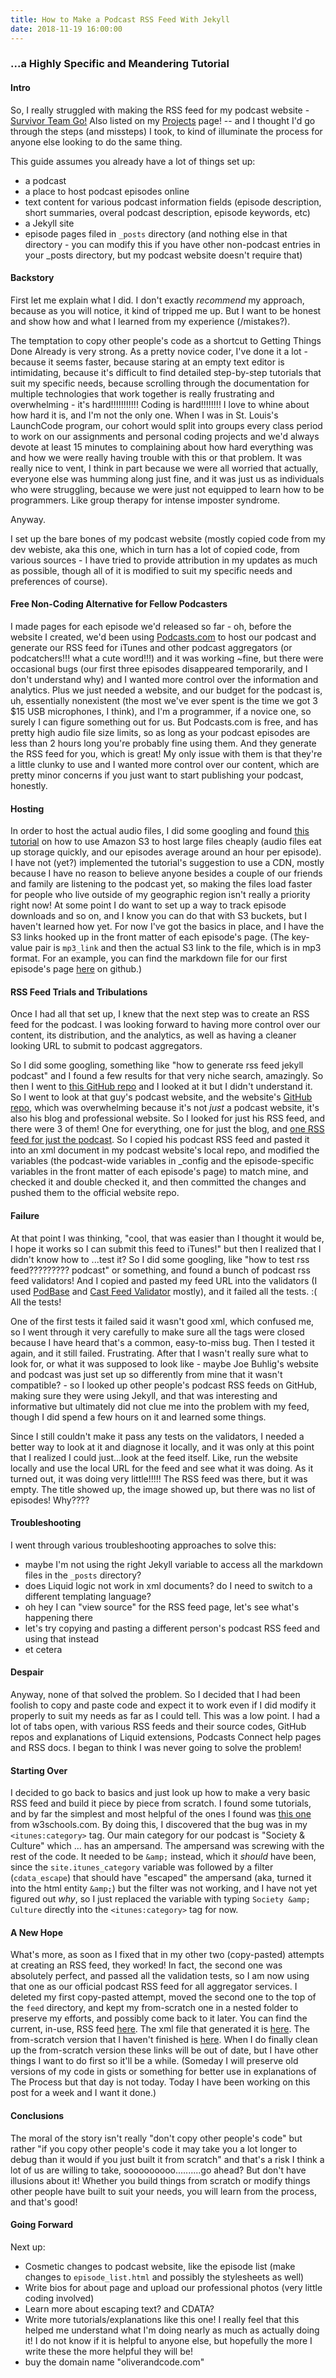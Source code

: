 ```yaml
---
title: How to Make a Podcast RSS Feed With Jekyll
date: 2018-11-19 16:00:00
---
```


### ...a Highly Specific and Meandering Tutorial

#### **Intro**
So, I really struggled with making the RSS feed for my podcast website - [Survivor Team Go!](http://www.survivorteamgo.com/) Also listed on my [Projects]({{site.url}}/projects/) page! -- and I thought I'd go through the steps (and missteps) I took, to kind of illuminate the process for anyone else looking to do the same thing.

This guide assumes you already have a lot of things set up:
- a podcast
- a place to host podcast episodes online
- text content for various podcast information fields (episode description, short summaries, overal podcast description, episode keywords, etc)
- a Jekyll site
- episode pages filed in `_posts` directory (and nothing else in that directory - you can modify this if you have other non-podcast entries in your _posts directory, but my podcast website doesn't require that)

#### **Backstory**
First let me explain what I did. I don't exactly *recommend* my approach, because as you will notice, it kind of tripped me up. But I want to be honest and show how and what I learned from my experience (/mistakes?).

The temptation to copy other people's code as a shortcut to Getting Things Done Already is very strong. As a pretty novice coder, I've done it a lot - because it seems faster, because staring at an empty text editor is intimidating, because it's difficult to find detailed step-by-step tutorials that suit my specific needs, because scrolling through the documentation for multiple technologies that work together is really frustrating and overwhelming - it's hard!!!!!!!!!!! Coding is hard!!!!!!!! I love to whine about how hard it is, and I'm not the only one. When I was in St. Louis's LaunchCode program, our cohort would split into groups every class period to work on our assignments and personal coding projects and we'd always devote at least 15 minutes to complaining about how hard everything was and how we were really having trouble with this or that problem. It was really nice to vent, I think in part because we were all worried that actually, everyone else was humming along just fine, and it was just us as individuals who were struggling, because we were just not equipped to learn how to be programmers. Like group therapy for intense imposter syndrome.

Anyway.

I set up the bare bones of my podcast website (mostly copied code from my dev webiste, aka this one, which in turn has a lot of copied code, from various sources - I have tried to provide attribution in my updates as much as possible, though all of it is modified to suit my specific needs and preferences of course). 

#### **Free Non-Coding Alternative for Fellow Podcasters**
I made pages for each episode we'd released so far - oh, before the website I created, we'd been using [Podcasts.com](http://www.podcasts.com/) to host our podcast and generate our RSS feed for iTunes and other podcast aggregators (or podcatchers!!! what a cute word!!!) and it was working ~fine, but there were occasional bugs (our first three episodes disappeared temporarily, and I don't understand why) and I wanted more control over the information and analytics. Plus we just needed a website, and our budget for the podcast is, uh, essentially nonexistent (the most we've ever spent is the time we got 3 $15 USB microphones, I think), and I'm a programmer, if a novice one, so surely I can figure something out for us. But Podcasts.com is free, and has pretty high audio file size limits, so as long as your podcast episodes are less than 2 hours long you're probably fine using them. And they generate the RSS feed for you, which is great! My only issue with them is that they're a little clunky to use and I wanted more control over our content, which are pretty minor concerns if you just want to start publishing your podcast, honestly.

#### **Hosting**
In order to host the actual audio files, I did some googling and found [this tutorial](https://learnetto.com/blog/tutorial-how-to-use-amazon-s3-and-cloudfront-cdn-to-serve-images-fast-and-cheap) on how to use Amazon S3 to host large files cheaply (audio files eat up storage quickly, and our episodes average around an hour per episode). I have not (yet?) implemented the tutorial's suggestion to use a CDN, mostly because I have no reason to believe anyone besides a couple of our friends and family are listening to the podcast yet, so making the files load faster for people who live outside of my geographic region isn't really a priority right now! At some point I do want to set up a way to track episode downloads and so on, and I know you can do that with S3 buckets, but I haven't learned how yet. For now I've got the basics in place, and I have the S3 links hooked up in the front matter of each episode's page. (The key-value pair is `mp3_link` and then the actual S3 link to the file, which is in mp3 format. For an example, you can find the markdown file for our first episode's page [here](https://github.com/oliverandcode/survivorteamgo/blob/master/_posts/2018-03-20-episode-1.md) on github.)

#### **RSS Feed Trials and Tribulations**
Once I had all that set up, I knew that the next step was to create an RSS feed for the podcast. I was looking forward to having more control over our content, its distribution, and the analytics, as well as having a cleaner looking URL to submit to podcast aggregators. 

So I did some googling, something like "how to generate rss feed jekyll podcast" and I found a few results for that very niche search, amazingly. So then I went to [this GitHub repo](https://github.com/joebuhlig/Jekyll-Podcast-Feed) and I looked at it but I didn't understand it. So I went to look at that guy's podcast website, and the website's [GitHub repo](https://github.com/joebuhlig/joebuhlig.com), which was overwhelming because it's not *just* a podcast website, it's also his blog and professional website. So I looked for just his RSS feed, and there were 3 of them! One for everything, one for just the blog, and [one RSS feed for just the podcast](https://github.com/joebuhlig/joebuhlig.com/blob/master/feed/podcast/index.xml). So I copied his podcast RSS feed and pasted it into an xml document in my podcast website's local repo, and modified the variables (the podcast-wide variables in _config and the episode-specific variables in the front matter of each episode's page) to match mine, and checked it and double checked it, and then committed the changes and pushed them to the official website repo. 

#### **Failure**
At that point I was thinking, "cool, that was easier than I thought it would be, I hope it works so I can submit this feed to iTunes!" but then I realized that I didn't know how to ...test it? So I did some googling, like "how to test rss feed????????? podcast" or something, and found a bunch of podcast rss feed validators! And I copied and pasted my feed URL into the validators (I used [PodBase](https://podba.se/validate/#) and [Cast Feed Validator](https://castfeedvalidator.com/) mostly), and it failed all the tests. :( All the tests!

One of the first tests it failed said it wasn't good xml, which confused me, so I went through it very carefully to make sure all the tags were closed because I have heard that's a common, easy-to-miss bug. Then I tested it again, and it still failed. Frustrating. After that I wasn't really sure what to look for, or what it was supposed to look like - maybe Joe Buhlig's website and podcast was just set up so differently from mine that it wasn't compatible? - so I looked up other people's podcast RSS feeds on GitHub, making sure they were using Jekyll, and that was interesting and informative but ultimately did not clue me into the problem with my feed, though I did spend a few hours on it and learned some things.

Since I still couldn't make it pass any tests on the validators, I needed a better way to look at it and diagnose it locally, and it was only at this point that I realized I could just...look at the feed itself. Like, run the website locally and use the local URL for the feed and see what it was doing. As it turned out, it was doing very little!!!!! The RSS feed was there, but it was empty. The title showed up, the image showed up, but there was no list of episodes! Why????

#### **Troubleshooting**
I went through various troubleshooting approaches to solve this:
- maybe I'm not using the right Jekyll variable to access all the markdown files in the `_posts` directory?
- does Liquid logic not work in xml documents? do I need to switch to a different templating language?
- oh hey I can "view source" for the RSS feed page, let's see what's happening there
- let's try copying and pasting a different person's podcast RSS feed and using that instead
- et cetera

#### **Despair**
Anyway, none of that solved the problem. So I decided that I had been foolish to copy and paste code and expect it to work even if I did modify it properly to suit my needs as far as I could tell. This was a low point. I had a lot of tabs open, with various RSS feeds and their source codes, GitHub repos and explanations of Liquid extensions, Podcasts Connect help pages and RSS docs. I began to think I was never going to solve the problem!

#### **Starting Over**
I decided to go back to basics and just look up how to make a very basic RSS feed and build it piece by piece from scratch. I found some tutorials, and by far the simplest and most helpful of the ones I found was [this one](https://www.w3schools.com/xml/xml_rss.asp) from w3schools.com. By doing this, I discovered that the bug was in my `<itunes:category>` tag. Our main category for our podcast is "Society & Culture" which ... has an ampersand. The ampersand was screwing with the rest of the code. It needed to be `&amp;` instead, which it *should* have been, since the `site.itunes_category` variable was followed by a filter (`cdata_escape`) that should have "escaped" the ampersand (aka, turned it into the html entity `&amp;`) but the filter was not working, and I have not yet figured out *why*, so I just replaced the variable with typing `Society &amp; Culture` directly into the `<itunes:category>` tag for now.

#### **A New Hope**
What's more, as soon as I fixed that in my other two (copy-pasted) attempts at creating an RSS feed, they worked! In fact, the second one was absolutely perfect, and passed all the validation tests, so I am now using that one as our official podcast RSS feed for all aggregator services. I deleted my first copy-pasted attempt, moved the second one to the top of the `feed` directory, and kept my from-scratch one in a nested folder to preserve my efforts, and possibly come back to it later. You can find the current, in-use, RSS feed [here](http://www.survivorteamgo.com/feed/). The xml file that generated it is [here](https://github.com/oliverandcode/survivorteamgo/blob/master/feed/index.xml). The from-scratch version that I haven't finished is [here](https://github.com/oliverandcode/survivorteamgo/blob/master/feed/rss/index.xml). When I do finally clean up the from-scratch version these links will be out of date, but I have other things I want to do first so it'll be a while. (Someday I will preserve old versions of my code in gists or something for better use in explanations of The Process but that day is not today. Today I have been working on this post for a week and I want it done.)

#### **Conclusions**
The moral of the story isn't really "don't copy other people's code" but rather "if you copy other people's code it may take you a lot longer to debug than it would if you just built it from scratch" and that's a risk I think a lot of us are willing to take, sooooooooo..........go ahead? But don't have illusions about it! Whether you build things from scratch or modify things other people have built to suit your needs, you will learn from the process, and that's good!

#### **Going Forward**
Next up:
- Cosmetic changes to podcast website, like the episode list (make changes to `episode_list.html` and possibly the stylesheets as well)
- Write bios for about page and upload our professional photos (very little coding involved)
- Learn more about escaping text? and CDATA?
- Write more tutorials/explanations like this one! I really feel that this helped me understand what I'm doing nearly as much as actually doing it! I do not know if it is helpful to anyone else, but hopefully the more I write these the more helpful they will be!
- buy the domain name "oliverandcode.com"